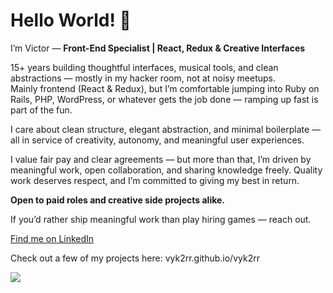 # Hello World! 👋

I’m Victor — **Front-End Specialist | React, Redux & Creative Interfaces**  

15+ years building thoughtful interfaces, musical tools, and clean abstractions — mostly in my hacker room, not at noisy meetups.  
Mainly frontend (React & Redux), but I’m comfortable jumping into Ruby on Rails, PHP, WordPress, or whatever gets the job done — ramping up fast is part of the fun.

I care about clean structure, elegant abstraction, and minimal boilerplate — all in service of creativity, autonomy, and meaningful user experiences.

I value fair pay and clear agreements — but more than that, I’m driven by meaningful work, open collaboration, and sharing knowledge freely. Quality work deserves respect, and I’m committed to giving my best in return.

**Open to paid roles and creative side projects alike.**  

If you’d rather ship meaningful work than play hiring games — reach out.

[Find me on LinkedIn](https://www.linkedin.com/in/victordelarocha/)

Check out a few of my projects here: vyk2rr.github.io/vyk2rr

![](https://komarev.com/ghpvc/?username=vyk2rr&style=pixel)
